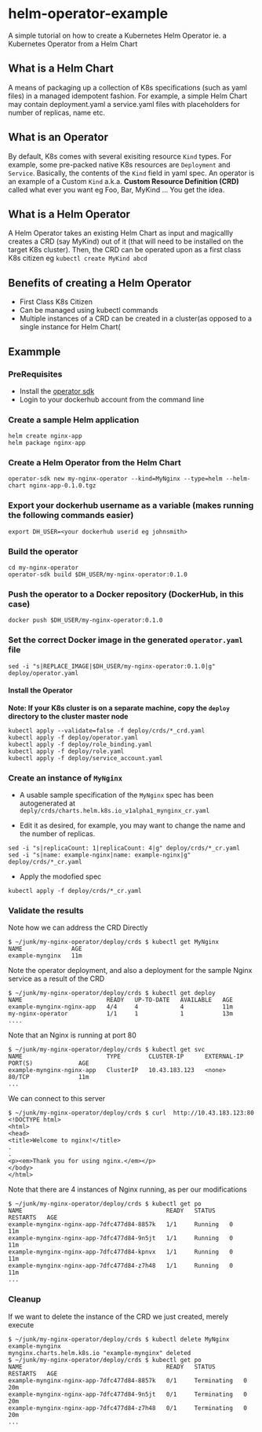 # helm-operator-example
A simple tutorial on how to create a Kubernetes Helm Operator ie. a Kubernetes Operator from a Helm Chart

## What is a Helm Chart
A means of packaging up a collection of K8s specifications (such as yaml files) in a managed idempotent fashion.  For example, a simple Helm Chart may contain deployment.yaml a service.yaml files with placeholders for number of replicas, name etc. 

## What is an Operator
By default, K8s comes with several exisiting resource ```Kind``` types. For example, some pre-packed native K8s resources are ```Deployment``` and ```Service```. Basically, the contents of the ```Kind``` field in yaml spec. An operator is an example of a Custom ```Kind``` a.k.a. **Custom Resource Definition (CRD)** called what ever you want eg Foo, Bar, MyKind ... You get the idea.

## What is a Helm Operator
A Helm Operator takes an existing Helm Chart as input and  magicallly creates a CRD (say MyKind) out of it (that will need to be installed on the target K8s cluster). Then, the CRD can be operated upon as a first class K8s citizen eg ```kubectl create MyKind abcd```

## Benefits of creating a Helm Operator
* First Class K8s Citizen
* Can be managed using kubectl commands
* Multiple instances of a CRD can be created in a cluster(as opposed to a single instance for Helm Chart(

## Exammple
### PreRequisites
* Install the [operator sdk ](https://github.com/operator-framework/operator-sdk/blob/master/doc/user/install-operator-sdk.md)
* Login to your dockerhub account from the command line

### Create a sample Helm application
```
helm create nginx-app
helm package nginx-app
```

### Create a Helm Operator from the Helm Chart
```
operator-sdk new my-nginx-operator --kind=MyNginx --type=helm --helm-chart nginx-app-0.1.0.tgz
```

### Export your dockerhub username as a variable (makes running the following commands easier)
```
export DH_USER=<your dockerhub userid eg johnsmith>
```
### Build the operator
```
cd my-nginx-operator
operator-sdk build $DH_USER/my-nginx-operator:0.1.0
```

### Push the operator to a Docker repository (DockerHub, in this case)
```
docker push $DH_USER/my-nginx-operator:0.1.0
```

### Set the correct Docker image in the generated ```operator.yaml``` file
```
sed -i "s|REPLACE_IMAGE|$DH_USER/my-nginx-operator:0.1.0|g" deploy/operator.yaml 
```

#### Install the Operator
**Note: If your K8s cluster is on a separate machine, copy the ```deploy``` directory to the cluster master node**
```
kubectl apply --validate=false -f deploy/crds/*_crd.yaml
kubectl apply -f deploy/operator.yaml
kubectl apply -f deploy/role_binding.yaml
kubectl apply -f deploy/role.yaml
kubectl apply -f deploy/service_account.yaml
```

### Create an instance of ```MyNginx```
* A usable sample specification of the ```MyNginx``` spec has been autogenerated at ```deply/crds/charts.helm.k8s.io_v1alpha1_mynginx_cr.yaml```

* Edit it as desired, for example, you may want to change the name and the number of replicas.
```
sed -i "s|replicaCount: 1|replicaCount: 4|g" deploy/crds/*_cr.yaml
sed -i "s|name: example-nginx|name: example-nginx|g" deploy/crds/*_cr.yaml
```

* Apply the modofied spec
```
kubectl apply -f deploy/crds/*_cr.yaml
```

### Validate the results
Note how we can address the CRD Directly
```
$ ~/junk/my-nginx-operator/deploy/crds $ kubectl get MyNginx 
NAME              AGE
example-mynginx   11m
```

Note the operator deployment, and also a deployment for the sample Nginx service as a result of the CRD
```
$ ~/junk/my-nginx-operator/deploy/crds $ kubectl get deploy
NAME                        READY   UP-TO-DATE   AVAILABLE   AGE
example-mynginx-nginx-app   4/4     4            4           11m
my-nginx-operator           1/1     1            1           13m
....
```
Note that an Nginx is running at port 80
```
$ ~/junk/my-nginx-operator/deploy/crds $ kubectl get svc
NAME                        TYPE        CLUSTER-IP      EXTERNAL-IP   PORT(S)             AGE
example-mynginx-nginx-app   ClusterIP   10.43.183.123   <none>        80/TCP              11m
...
```
We can connect to this server
```
$ ~/junk/my-nginx-operator/deploy/crds $ curl  http://10.43.183.123:80
<!DOCTYPE html>
<html>
<head>
<title>Welcome to nginx!</title>
.
.
<p><em>Thank you for using nginx.</em></p>
</body>
</html>

```

Note that there are 4 instances of Nginx running, as per our modifications
```
$ ~/junk/my-nginx-operator/deploy/crds $ kubectl get po
NAME                                         READY   STATUS    RESTARTS   AGE
example-mynginx-nginx-app-7dfc477d84-8857k   1/1     Running   0          11m
example-mynginx-nginx-app-7dfc477d84-9n5jt   1/1     Running   0          11m
example-mynginx-nginx-app-7dfc477d84-kpnvx   1/1     Running   0          11m
example-mynginx-nginx-app-7dfc477d84-z7h48   1/1     Running   0          11m
...
```
### Cleanup
If we want to delete the instance of the CRD we just created, merely execute
```
$ ~/junk/my-nginx-operator/deploy/crds $ kubectl delete MyNginx example-mynginx
mynginx.charts.helm.k8s.io "example-mynginx" deleted
$ ~/junk/my-nginx-operator/deploy/crds $ kubectl get po
NAME                                         READY   STATUS        RESTARTS   AGE
example-mynginx-nginx-app-7dfc477d84-8857k   0/1     Terminating   0          20m
example-mynginx-nginx-app-7dfc477d84-9n5jt   0/1     Terminating   0          20m
example-mynginx-nginx-app-7dfc477d84-z7h48   0/1     Terminating   0          20m
...
```
